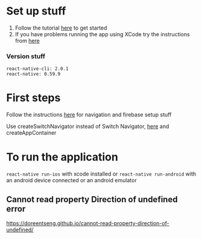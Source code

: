 # Set up stuff

1. Follow the tutorial [here](https://github.com/invertase/react-native-firebase-starter) to get started 
2. If you have problems running the app using XCode try the instructions from [here](https://github.com/facebook/react-native/issues/24450#issuecomment-516760157)


### Version stuff
```
react-native-cli: 2.0.1
react-native: 0.59.9
```

# First steps

Follow the instructions [here](https://medium.com/@eng.sohaddader/start-with-react-native-firebase-authentication-and-realtime-database-services-466359d577c6) for navigation and firebase setup stuff

Use createSwitchNavigator instead of Switch Navigator, [here](https://medium.com/@saishaddai/react-native-undefined-is-not-a-function-evaluating-0-reactnavigation-stacknavigator-1d9979eba2e8) and createAppContainer

# To run the application

`react-native run-ios` with xcode installed or `react-native run-android` with an android device connected or an android emulator


## Cannot read property Direction of undefined error
https://doreentseng.github.io/cannot-read-property-direction-of-undefined/